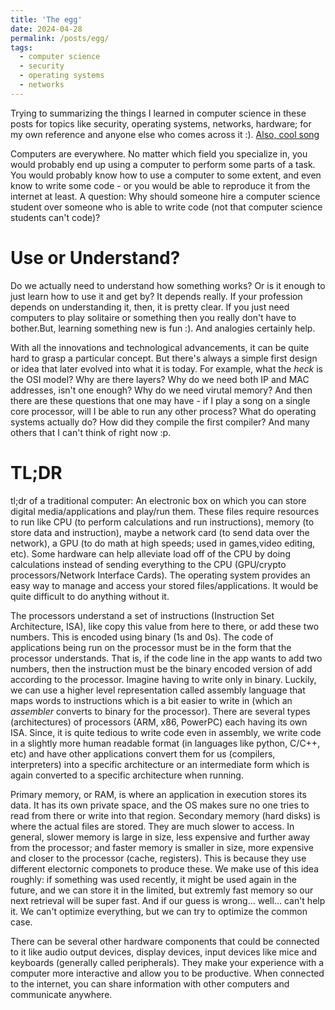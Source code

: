 ```yaml
---
title: 'The egg'
date: 2024-04-28
permalink: /posts/egg/
tags:
  - computer science
  - security
  - operating systems
  - networks
---
```


Trying to summarizing the things I learned in computer science in these posts for topics like security, operating systems, networks, hardware; for my own reference and anyone else who comes across it :). [Also, cool song](https://music.youtube.com/watch?v=N6ZGcZ-2360&si=WCAGfYq5dKEqQd8g)

Computers are everywhere. No matter which field you specialize in, you would probably end up using a computer to perform some parts of a task. You would probably know how to use a computer to some extent, and even know to write some code - or you would be able to reproduce it from the internet at least. A question: Why should someone hire a computer science student over someone who is able to write code (not that computer science students can't code)? 

Use or Understand?
=======
Do we actually need to understand how something works? Or is it enough to just learn how to use it and get by? It depends really. If your profession depends on understanding it, then, it is pretty clear. If you just need computers to play solitaire or something then you really don't have to bother.But, learning something new is fun :). And analogies certainly help. 

With all the innovations and technological advancements, it can be quite hard to grasp a particular concept. But there's always a simple first design or idea that later evolved into what it is today. For example, what the _heck_ is the OSI model? Why are there layers? Why do we need both IP and MAC addresses, isn't one enough? Why do we need virutal memory? And then there are these questions that one may have - if I play a song on a single core processor, will I be able to run any other process? What do operating systems actually do? How did they compile the first compiler? And many others that I can't think of right now :p.

TL;DR
======
tl;dr of a traditional computer: 
An electronic box on which you can store digital media/applications and play/run them. These files require resources to run like CPU (to perform calculations and run instructions), memory (to store data and instruction), maybe a network card (to send data over the network), a GPU (to do math at high speeds; used in games,video editing, etc). Some hardware can help alleviate load off of the CPU by doing calculations instead of sending everything to the CPU (GPU/crypto processors/Network Interface Cards). The operating system provides an easy way to manage and access your stored files/applications. It would be quite difficult to do anything without it. 

The processors understand a set of instructions (Instruction Set Architecture, ISA), like copy this value from here to there, or add these two numbers. This is encoded using binary (1s and 0s). The code of applications being run on the processor must be in the form that the processor understands. That is, if the code line in the app wants to add two numbers, then the instruction must be the binary encoded version of add according to the processor. Imagine having to write only in binary. Luckily, we can use a higher level representation called assembly language that maps words to instructions which is a bit easier to write in (which an _assembler_ converts to binary for the processor). There are several types (architectures) of processors (ARM, x86, PowerPC) each having its own ISA. Since, it is quite tedious to write code even in assembly, we write code in a slightly more human readable format (in languages like python, C/C++, etc) and have other applications convert them for us (compilers, interpreters) into a specific architecture or an intermediate form which is again converted to a specific architecture when running.

Primary memory, or RAM, is where an application in execution stores its data. It has its own private space, and the OS makes sure no one tries to read from there or write into that region. Secondary memory (hard disks) is where the actual files are stored. They are much slower to access. In general, slower memory is large in size, less expensive and further away from the processor; and faster memory is smaller in size, more expensive and closer to the processor (cache, registers). This is because they use different electornic componets to produce these. We make use of this idea roughly: if something was used recently, it might be used again in the future, and we can store it in the limited, but extremly fast memory so our next retrieval will be super fast. And if our guess is wrong... well... can't help it. We can't optimize everything, but we can try to optimize the common case.

There can be several other hardware components that could be connected to it like audio output devices, display devices, input devices like mice and keyboards (generally called peripherals). They make your experience with a computer more interactive and allow you to be productive. When connected to the internet, you can share information with other computers and communicate anywhere.
